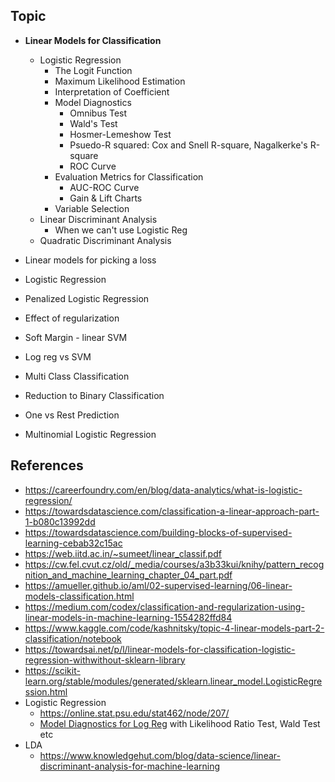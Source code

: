 ## Topic

- **Linear Models for Classification**
  - Logistic Regression
    - The Logit Function
    - Maximum Likelihood Estimation
    - Interpretation of Coefficient
    - Model Diagnostics 
      - Omnibus Test
      - Wald's Test
      - Hosmer-Lemeshow Test
      - Psuedo-R squared: Cox and Snell R-square, Nagalkerke's R-square
      - ROC Curve 
    - Evaluation Metrics for Classification
      - AUC-ROC Curve
      - Gain & Lift Charts 
    - Variable Selection
  - Linear Discriminant Analysis
    - When we can't use Logistic Reg 
  - Quadratic Discriminant Analysis

- Linear models for picking a loss
- Logistic Regression
- Penalized Logistic Regression
- Effect of regularization
- Soft Margin - linear SVM
- Log reg vs SVM
- Multi Class Classification
- Reduction to Binary Classification
- One vs Rest Prediction
- Multinomial Logistic Regression



## References
- https://careerfoundry.com/en/blog/data-analytics/what-is-logistic-regression/
- https://towardsdatascience.com/classification-a-linear-approach-part-1-b080c13992dd
- https://towardsdatascience.com/building-blocks-of-supervised-learning-cebab32c15ac
- https://web.iitd.ac.in/~sumeet/linear_classif.pdf
- https://cw.fel.cvut.cz/old/_media/courses/a3b33kui/knihy/pattern_recognition_and_machine_learning_chapter_04_part.pdf
- https://amueller.github.io/aml/02-supervised-learning/06-linear-models-classification.html
- https://medium.com/codex/classification-and-regularization-using-linear-models-in-machine-learning-1554282ffd84
- https://www.kaggle.com/code/kashnitsky/topic-4-linear-models-part-2-classification/notebook
- https://towardsai.net/p/l/linear-models-for-classification-logistic-regression-withwithout-sklearn-library
- https://scikit-learn.org/stable/modules/generated/sklearn.linear_model.LogisticRegression.html
- Logistic Regression
  - https://online.stat.psu.edu/stat462/node/207/ 
  - [Model Diagnostics for Log Reg](https://stats.oarc.ucla.edu/other/mult-pkg/faq/general/faqhow-are-the-likelihood-ratio-wald-and-lagrange-multiplier-score-tests-different-andor-similar/) with Likelihood Ratio Test, Wald Test etc
- LDA 
  - https://www.knowledgehut.com/blog/data-science/linear-discriminant-analysis-for-machine-learning

